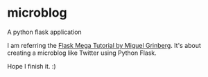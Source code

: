 microblog
=========

A python flask application

I am referring the [Flask Mega Tutorial by Miguel
Grinberg](http://blog.miguelgrinberg.com/post/the-flask-mega-tutorial-part-i-hello-world).
It's about creating a microblog like Twitter using Python Flask.

Hope I finish it. :)
